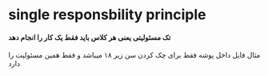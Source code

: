 # single responsbility principle

#### تک مسئولیتی یعنی هر کلاس باید فقط یک کار را انجام دهد

مثال فایل داخل پوشه فقط برای چک کردن سن زیر ۱۸ میباشد و فقط همین مسئولیت را دارد